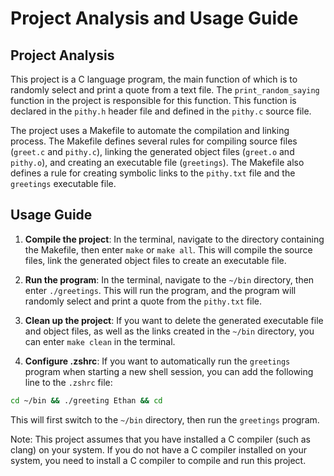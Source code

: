 # Project Analysis and Usage Guide

## Project Analysis

This project is a C language program, the main function of which is to randomly select and print a quote from a text file. The `print_random_saying` function in the project is responsible for this function. This function is declared in the `pithy.h` header file and defined in the `pithy.c` source file.

The project uses a Makefile to automate the compilation and linking process. The Makefile defines several rules for compiling source files (`greet.c` and `pithy.c`), linking the generated object files (`greet.o` and `pithy.o`), and creating an executable file (`greetings`). The Makefile also defines a rule for creating symbolic links to the `pithy.txt` file and the `greetings` executable file.

## Usage Guide

1. **Compile the project**: In the terminal, navigate to the directory containing the Makefile, then enter `make` or `make all`. This will compile the source files, link the generated object files to create an executable file.

2. **Run the program**: In the terminal, navigate to the `~/bin` directory, then enter `./greetings`. This will run the program, and the program will randomly select and print a quote from the `pithy.txt` file.

3. **Clean up the project**: If you want to delete the generated executable file and object files, as well as the links created in the `~/bin` directory, you can enter `make clean` in the terminal.

4. **Configure .zshrc**: If you want to automatically run the `greetings` program when starting a new shell session, you can add the following line to the `.zshrc` file:

```bash
cd ~/bin && ./greeting Ethan && cd
```

This will first switch to the `~/bin` directory, then run the `greetings` program.

Note: This project assumes that you have installed a C compiler (such as clang) on your system. If you do not have a C compiler installed on your system, you need to install a C compiler to compile and run this project.